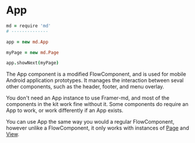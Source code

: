 # App
```coffeescript
md = require 'md'
# --------------

app = new md.App

myPage = new md.Page

app.showNext(myPage)
```

The App component is a modified FlowComponent, and is used for mobile Android application prototypes. It manages the interaction between seval other components, such as the header, footer, and menu overlay.

You don't need an App instance to use Framer-md, and most of the components in the kit work fine without it. Some components do require an App to work, or work differently if an App exists.

You can use App the same way you would a regular FlowComponent, however unlike a FlowComponent, it only works with instances of [Page](#Page) and [View](#View).